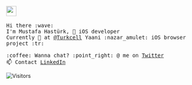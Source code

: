 <p>
  <img src="https://user-images.githubusercontent.com/5679180/79618120-0daffb80-80be-11ea-819e-d2b0fa904d07.gif" width="27px">
  <br><br>
  <samp>
    Hi there :wave: <br>
    I'm Mustafa Hastürk,  iOS developer <br>
    Currently 💼 at <a href="https://turkcell.com.tr">@Turkcell</a> Yaani :nazar_amulet: iOS browser project :tr:
    <br><br>:coffee: Wanna chat? :point_right: @ me on <a href="https://twitter.com/muhasturk">Twitter</a>
    <br>📫 Contact <a href="https://www.linkedin.com/in/muhasturk/">LinkedIn</a>
  </samp>
</p>

![Visitors](https://visitor-badge.glitch.me/badge?page_id=muhasturk.muhasturk)
